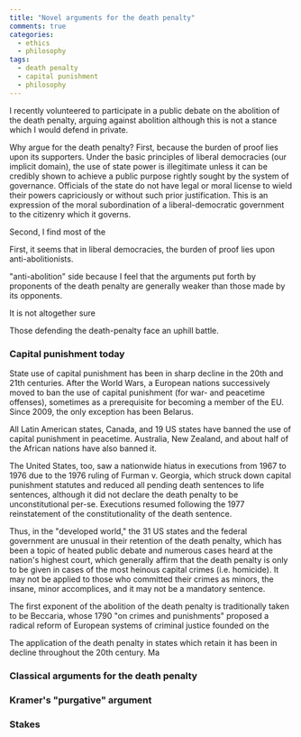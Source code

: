 ```yaml
---
title: "Novel arguments for the death penalty"
comments: true
categories: 
  - ethics
  - philosophy
tags:
  - death penalty
  - capital punishment
  - philosophy
---
```


I recently volunteered to participate in a public debate on the abolition of the death penalty, arguing against abolition although this is not a stance which I would defend in private.

Why argue for the death penalty? First, because the burden of proof lies upon its supporters. Under the basic principles of liberal democracies (our implicit domain), the use of state power is illegitimate unless it can be credibly shown to achieve a public purpose rightly sought by the system of governance. Officials of the state do not have legal or moral license to wield their powers capriciously or without such prior justification. This is an expression of the moral subordination of a liberal-democratic government to the citizenry which it governs. 

Second, I find most of the

First, it seems that in liberal democracies, the burden of proof lies upon anti-abolitionists. 

"anti-abolition" side because I feel that the arguments put forth by proponents of the death penalty are generally weaker than those made by its opponents.

It is not altogether sure

Those defending the death-penalty face an uphill battle.

### Capital punishment today

State use of capital punishment has been in sharp decline in the 20th and 21th centuries. After the World Wars, a European nations successively moved to ban the use of capital punishment (for war- and peacetime offenses), sometimes as a prerequisite for becoming a member of the EU. Since 2009, the only exception has been Belarus.

All Latin American states, Canada, and 19 US states have banned the use of capital punishment in peacetime. Australia, New Zealand, and about half of the African nations have also banned it.

The United States, too, saw a nationwide hiatus in executions from 1967 to 1976 due to the 1976 ruling of Furman v. Georgia, which struck down capital punishment statutes and reduced all pending death sentences to life sentences, although it did not declare the death penalty to be unconstitutional per-se. Executions resumed following the 1977 reinstatement of the constitutionality of the death sentence.

Thus, in the "developed world," the 31 US states and the federal government are unusual in their retention of the death penalty, which has been a topic of heated public debate and numerous cases heard at the nation's highest court, which generally affirm that the death penalty is only to be given in cases of the most heinous capital crimes (i.e. homicide). It may not be applied to those who committed their crimes as minors, the insane, minor accomplices, and it may not be a mandatory sentence.

The first exponent of the abolition of the death penalty is traditionally taken to be Beccaria, whose 1790 "on crimes and punishments" proposed a radical reform of European systems of criminal justice founded on the 

The application of the death penalty in states which retain it has been in decline throughout the 20th century. Ma

### Classical arguments for the death penalty

### Kramer's "purgative" argument

### Stakes